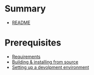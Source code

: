 # Summary

- [README](./README.md)

# Prerequisites

- [Requirements](requirements.md)
- [Building & installing from source](chapters/chapter_1.md)
- [Setting up a devolpment environment](chapters/chapter_2.md)